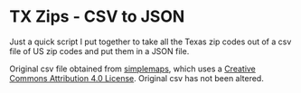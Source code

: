 # TX Zips - CSV to JSON

Just a quick script I put together to take all the Texas zip codes out of a csv file of US zip codes and put them in a JSON file.

Original csv file obtained from [simplemaps](https://simplemaps.com/data/us-zips), which uses a [Creative Commons Attribution 4.0 License](https://creativecommons.org/licenses/by/4.0/). Original csv has not been altered.